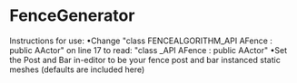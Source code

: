 # FenceGenerator
Instructions for use:
    •Change "class FENCEALGORITHM_API AFence : public AActor" on line 17 to read: "class <PROJECT>_API AFence : public AActor"
    •Set the Post and Bar in-editor to be your fence post and bar instanced static meshes (defaults are included here)
